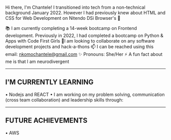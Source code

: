 Hi there, I'm Chantele! I transitioned into tech from a non-technical background January 2022. However l had previously knew about HTML and CSS for Web Development on Nitendo DSi Browser's 👋

📚 I am currently completing a 14-week bootcamp on Frontend development. Previously in 2022, l had completed a bootcamp on Python & Apps with Code First Girls 
👯I am looking to collaborate on any software development projects and hack-a-thons
📫 I can be reached using this email: nkomochantele@gmail.com
✨ Pronouns: She/Her
⚡ A fun fact about me is that l am neurodivergent

----------------------
I'M CURRENTLY LEARNING 
----------------------

• Nodejs and REACT
• I am working on my problem solving, communication (cross team collaboration) and leadership skills through:

----------------------
FUTURE ACHIEVEMENTS
----------------------

• AWS



